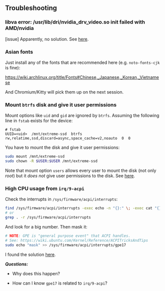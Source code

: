 ## Troubleshooting


### libva error: /usr/lib/dri/nvidia_drv_video.so init failed with AMD/nvidia

[issue] Apparently, no solution.
See [here](https://github.com/elFarto/nvidia-vaapi-driver/issues/160).

### Asian fonts

Just install any of the fonts that are recommended here (e.g. `noto-fonts-cjk`
is fine):

<https://wiki.archlinux.org/title/Fonts#Chinese,_Japanese,_Korean,_Vietnamese>

And Chromium/Kitty will pick them up on the next session.

### Mount `btrfs` disk and give it user permissions

Mount options like `uid` and `gid` are ignored by `btrfs`. Assuming the
following line in `fstab` exists for the device:

```
# fstab
UUID=<uid>  /mnt/extreme-ssd  btrfs  rw,relatime,ssd,discard=async,space_cache=v2,noauto  0  0
```

You have to mount the disk and give it user permissions:

```sh
sudo mount /mnt/extreme-ssd
sudo chown -R $USER:$USER /mnt/extreme-ssd
```

Note that mount option `users` allows every user to mount the disk (not only
_root_) but it _does not_ give user permissions to the disk. See
[here](https://www.reddit.com/r/btrfs/comments/j5jaby/how_to_automount_btrfs_with_user_permission/).


### High CPU usage from `irq/9-acpi`

Check the interrupts in `/sys/firmware/acpi/interrupts`:

```sh
find /sys/firmware/acpi/interrupts -exec echo -n "{}:" \; -exec cat "{}" \;
# or
grep . -r /sys/firmware/acpi/interrupts
```

And look for a big number. Then mask it:

```sh
# NOTE: GPE is "general purpose event" that ACPI handles.
# See: https://wiki.ubuntu.com/Kernel/Reference/ACPITricksAndTips
sudo echo "mask" >> /sys/firmware/acpi/interrupts/gpe17
```

I found the solution [here](https://forum.manjaro.org/t/irq-9-acpi-is-killing-my-system/176107/13).

***Questions:***

 * Why does this happen?

 * How can I know `gpe17` is related to `irq/9-acpi`?

